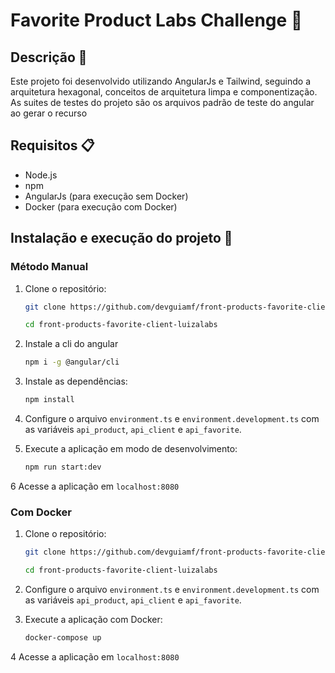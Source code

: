 # Favorite Product Labs Challenge 🏪

## Descrição 📖
Este projeto foi desenvolvido utilizando AngularJs e Tailwind, seguindo a arquitetura hexagonal, conceitos de arquitetura limpa e componentização. As suites de testes do projeto são os arquivos padrão de teste do angular ao gerar o recurso

## Requisitos 📋
- Node.js
- npm
- AngularJs (para execução sem Docker)
- Docker (para execução com Docker)

## Instalação e execução do projeto 🚀

### Método Manual
1. Clone o repositório:
    ```bash
    git clone https://github.com/devguiamf/front-products-favorite-client-luizalabs.git
    ```

    ```bash
    cd front-products-favorite-client-luizalabs
    ```
2. Instale a cli do angular
    ```bash
    npm i -g @angular/cli
    ```

3. Instale as dependências:
    ```bash
    npm install
    ```
4. Configure o arquivo `environment.ts` e `environment.development.ts` com as variáveis `api_product`, `api_client` e `api_favorite`.

5. Execute a aplicação em modo de desenvolvimento:
    ```bash
    npm run start:dev
    ```
6 Acesse a aplicação em `localhost:8080`

### Com Docker
1. Clone o repositório:
    ```bash
    git clone https://github.com/devguiamf/front-products-favorite-client-luizalabs.git
    ```
    ```bash
    cd front-products-favorite-client-luizalabs
    ```
2. Configure o arquivo `environment.ts` e `environment.development.ts` com as variáveis `api_product`, `api_client` e `api_favorite`.

3. Execute a aplicação com Docker:
    ```bash
    docker-compose up
    ```
4 Acesse a aplicação em `localhost:8080`
